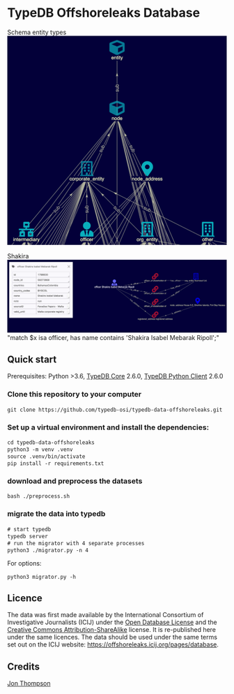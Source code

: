# TypeDB Offshoreleaks Database

Schema entity types
![entity types](assets/screenshot_entities.png)

Shakira
![screenshot_shakira.png](assets/screenshot_shakira.png)
"match $x isa officer, has name contains 'Shakira Isabel Mebarak Ripoll';"

## Quick start

Prerequisites: Python >3.6, [TypeDB Core](https://vaticle.com/download#core) 2.6.0, [TypeDB Python Client](https://docs.vaticle.com/docs/client-api/python) 2.6.0

### Clone this repository to your computer

```shell
git clone https://github.com/typedb-osi/typedb-data-offshoreleaks.git
```

### Set up a virtual environment and install the dependencies:

```shell
cd typedb-data-offshoreleaks
python3 -m venv .venv
source .venv/bin/activate
pip install -r requirements.txt
```

### download and preprocess the datasets

```shell
bash ./preprocess.sh
```

### migrate the data into typedb 

```shell
# start typedb
typedb server
# run the migrator with 4 separate processes
python3 ./migrator.py -n 4
```
For options:
```shell
python3 migrator.py -h
```

## Licence

The data was first made available by the International Consortium of Investigative Journalists (ICIJ) under the [Open Database License](http://opendatacommons.org/licenses/odbl/1.0/) and the [Creative Commons Attribution-ShareAlike](http://creativecommons.org/licenses/by-sa/3.0/) license. It is re-published here under the same licences. 
The data should be used under the same terms set out on the ICIJ website: https://offshoreleaks.icij.org/pages/database.

## Credits
[Jon Thompson](https://www.linkedin.com/in/jonatanthompson/)